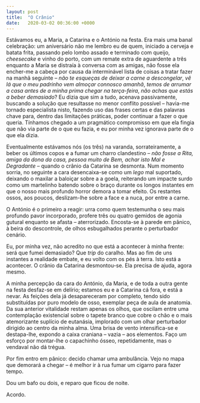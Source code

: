 ```yaml
---
layout: post
title:  "O Crânio"
date:   2020-03-02 00:36:00 +0000
---
```

Estávamos eu, a Maria, a Catarina e o António na festa. Era mais uma banal celebração: um aniversário não me lembro eu de quem, iniciado a cerveja e batata frita, passando pelo lombo assado e terminado com queijo, *cheesecake* e vinho do porto, com um remate extra de aguardente a três enquanto a Maria se distraía à conversa com as amigas, não fosse ela encher-me a cabeça por causa da interminável lista de coisas a tratar fazer na manhã seguinte – *não te esqueças de deixar a carne a descongelar*, *vê lá que o meu padrinho vem almoçar connosco amanhã*, *temos de arrumar a casa antes de a minha prima chegar na terça-feira*, *não achas que estás a beber demasiado*? Eu dizia que sim a tudo, acenava passivamente, buscando a solução que resultasse no menor conflito possível – havia-me tornado especialista nisto, fazendo uso das frases certas e das palavras chave para, dentro das limitações práticas, poder continuar a fazer o que queria. Tínhamos chegado a um pragmático compromisso em que ela fingia que não via parte de o que eu fazia, e eu por minha vez ignorava parte de o que ela dizia.

Eventualmente estávamos nós (os três) na varanda, sorrateiramente, a beber os últimos copos e a fumar um charro clandestino – *não fosse a Rita, amiga da dona da casa, pessoa muito de Bem, achar isto Mal e Degradante* – quando o crânio da Catarina se desmonta. Num momento sorria, no seguinte a cara desencaixa-se como um *lego* mal suportado, deixando o maxilar a baloiçar sobre a a goela, reiterando um impacte surdo como um martelinho batendo sobre o braço durante os longos instantes em que o nosso mais profundo horror demora a tomar efeito. Os restantes ossos, aos poucos, deslizam-lhe sobre a face e a nuca, por entre a carne.

O António é o primeiro a reagir: urra como quem testemunha o seu mais profundo pavor incorporado, profere três ou quatro gemidos de agonia gutural enquanto se afasta – aterrorizado. Encosta-se à parede em pânico, à beira do descontrole, de olhos esbugalhados perante o perturbador cenário.

Eu, por minha vez, não acredito no que está a acontecer à minha frente: será que fumei demasiado? Que *trip* do caralho. Mas ao fim de uns instantes a realidade embate, e eu volto com os pés à terra. Isto está a acontecer. O crânio da Catarina desmontou-se. Ela precisa de ajuda, agora mesmo.

A minha percepção da cara do António, da Maria, e de toda a outra gente na festa desfaz-se em delírio; estamos eu e a Catarina cá fora, e está a nevar. As feições dela já desapareceram por completo, tendo sido substituídas por puro modelo de osso, exemplar peça de aula de anatomia. Da sua anterior vitalidade restam apenas os olhos, que oscilam entre uma contemplação existencial sobre o tapete branco que cobre o chão e o mais atemorizante suplício de eutanásia, implorado com um olhar perturbador dirigido ao centro da minha alma. Uma brisa de vento intensifica-se e destapa-lhe, expondo a caixa craniana – vazia – aos elementos. Faço um esforço por montar-lhe o capachinho ósseo, repetidamente, mas o vendaval não dá trégua.

Por fim entro em pânico: decido chamar uma ambulância. Vejo no mapa que demorará a chegar – é melhor ir à rua fumar um cigarro para fazer tempo.

Dou um bafo ou dois, e reparo que ficou de noite. 

Acordo.	
